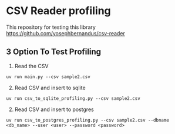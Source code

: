 # CSV Reader profiling

This repository for testing this library https://github.com/yosephbernandus/csv-reader

## 3 Option To Test Profiling 
1. Read the CSV
```
uv run main.py --csv sample2.csv
```

2. Read CSV and insert to sqlite
```
uv run csv_to_sqlite_profiling.py --csv sample2.csv 
```

2. Read CSV and insert to postgres
```
uv run csv_to_postgres_profiling.py --csv sample2.csv --dbname <db_name> --user <user> --password <password>
```


